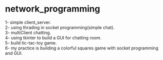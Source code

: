 # network_programming
1- simple client_server.<br>
2- using thrading in socket programming(simple chat).<br>
3- multiClient chatting.<br> 
4- using tkinter to build a GUI for chatting room.<br> 
5- build tic-tac-toy game.<br> 
6- my practice is building a colorful squares game with socket programming and GUI.<br> 
